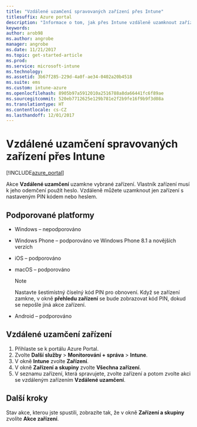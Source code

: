 ```yaml
---
title: "Vzdálené uzamčení spravovaných zařízení přes Intune"
titlesuffix: Azure portal
description: "Informace o tom, jak přes Intune vzdáleně uzamknout zařízení, která spravujete"
keywords: 
author: arob98
ms.author: angrobe
manager: angrobe
ms.date: 11/21/2017
ms.topic: get-started-article
ms.prod: 
ms.service: microsoft-intune
ms.technology: 
ms.assetid: 3b67f285-229d-4a0f-ae34-0402a20b4518
ms.suite: ems
ms.custom: intune-azure
ms.openlocfilehash: 8905b97a5912010a2516788a8da66441fc6f89ae
ms.sourcegitcommit: 520eb7712625e129b781e2f2b9fe16f9b9f3d08a
ms.translationtype: HT
ms.contentlocale: cs-CZ
ms.lasthandoff: 12/01/2017
---
```

# <a name="remotely-lock-managed-devices-with-intune"></a>Vzdálené uzamčení spravovaných zařízení přes Intune


[!INCLUDE[azure_portal](./includes/azure_portal.md)]

Akce **Vzdálené uzamčení** uzamkne vybrané zařízení. Vlastník zařízení musí k jeho odemčení použít heslo. Vzdáleně můžete uzamknout jen zařízení s nastaveným PIN kódem nebo heslem.

## <a name="supported-platforms"></a>Podporované platformy

- Windows – nepodporováno
- Windows Phone – podporováno ve Windows Phone 8.1 a novějších verzích
- iOS – podporováno
- macOS – podporováno

    > [!Note]  
    > Nastavte šestimístný číselný kód PIN pro obnovení. Když se zařízení zamkne, v okně **přehledu zařízení** se bude zobrazovat kód PIN, dokud se nepošle jiná akce zařízení.
- Android – podporováno

## <a name="how-to-remote-lock-a-device"></a>Vzdálené uzamčení zařízení

1. Přihlaste se k portálu Azure Portal.
2. Zvolte **Další služby** > **Monitorování + správa** > **Intune**.
3. V okně **Intune** zvolte **Zařízení**.
4. V okně **Zařízení a skupiny** zvolte **Všechna zařízení**.
5. V seznamu zařízení, která spravujete, zvolte zařízení a potom zvolte akci se vzdáleným zařízením **Vzdálené uzamčení**.

## <a name="next-steps"></a>Další kroky

Stav akce, kterou jste spustili, zobrazíte tak, že v okně **Zařízení a skupiny** zvolíte **Akce zařízení**.
